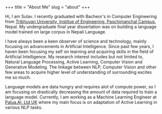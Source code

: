 +++ 
title = "About Me" 
slug = "about" 
+++

Hi, I am Sulav. I recently graduated with Bacheor's in Computer Engineering from [Tribhuvan University, ](https://tribhuvan-university.edu.np/) [Institue of Engineering, ](https://ioe.edu.np)[Paschimanchal Campus](https://www.ioepas.edu.np/), Nepal.  My undergraduate final year dissertation was on building a language model trained on large corpus in Nepali Language. 

I have always been a keen observer of science and technology, mainly focusing on advancements in Artificial Intelligence. Since past few  years, I haven been focusing my self on learning and acquiring skills in the field of Artificial Intelligence.
My research interest includes but not limited to, Natural Language Processing, Active Learning, Computer Vision and Generative Modeling. The linkage between NLP, Computer Vision and other few areas to acquire higher level of understanding of surrounding excites me so much.

Language models are data hungry and requires alot of compute power, so I am focusing on drastically decreasing the amount of data required to train a language model. Currently, I am working as a Machine Learning Engineer at [Palua.AI, Ltd UK](https://palua.ai) where my main focus is on adaptation of Active Learning in various NLP tasks.  
